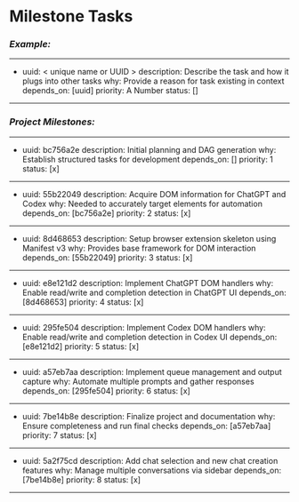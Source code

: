# Milestone Tasks
### ***Example:***
---
- uuid: < unique name or UUID >
  description: Describe the task and how it plugs into other tasks
  why: Provide a reason for task existing in context
  depends_on: [uuid]
  priority: A Number
  status: []
---

### ***Project Milestones:***
---
- uuid: bc756a2e
  description: Initial planning and DAG generation
  why: Establish structured tasks for development
  depends_on: []
  priority: 1
  status: [x]
---
- uuid: 55b22049
  description: Acquire DOM information for ChatGPT and Codex
  why: Needed to accurately target elements for automation
  depends_on: [bc756a2e]
  priority: 2
  status: [x]
---
- uuid: 8d468653
  description: Setup browser extension skeleton using Manifest v3
  why: Provides base framework for DOM interaction
  depends_on: [55b22049]
  priority: 3
  status: [x]
---
- uuid: e8e121d2
  description: Implement ChatGPT DOM handlers
  why: Enable read/write and completion detection in ChatGPT UI
  depends_on: [8d468653]
  priority: 4
  status: [x]
---
- uuid: 295fe504
  description: Implement Codex DOM handlers
  why: Enable read/write and completion detection in Codex UI
  depends_on: [e8e121d2]
  priority: 5
  status: [x]
---
- uuid: a57eb7aa
  description: Implement queue management and output capture
  why: Automate multiple prompts and gather responses
  depends_on: [295fe504]
  priority: 6
  status: [x]
---
- uuid: 7be14b8e
  description: Finalize project and documentation
  why: Ensure completeness and run final checks
  depends_on: [a57eb7aa]
  priority: 7
  status: [x]
---
- uuid: 5a2f75cd
  description: Add chat selection and new chat creation features
  why: Manage multiple conversations via sidebar
  depends_on: [7be14b8e]
  priority: 8
  status: [x]
---
